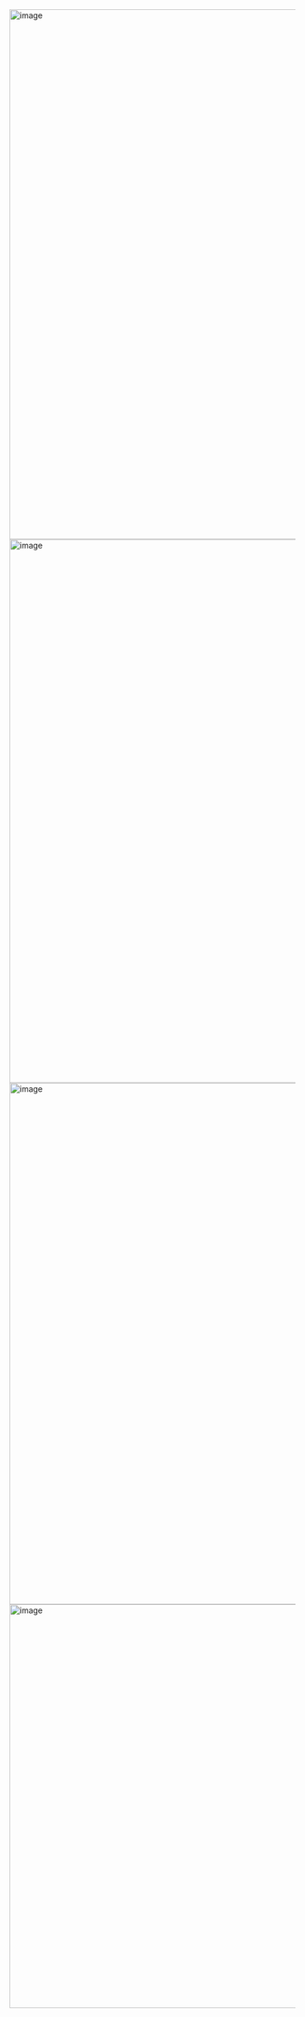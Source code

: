 <img width="1547" height="932" alt="image" src="https://github.com/user-attachments/assets/a019d9b6-29ec-496b-a30f-208f7873665d" />

<img width="1548" height="956" alt="image" src="https://github.com/user-attachments/assets/7dbf82f1-dea1-456a-9b6c-b115ac4621a7" />

<img width="1561" height="917" alt="image" src="https://github.com/user-attachments/assets/5d6b5b74-6814-4e54-bb55-9b669729796b" />

<img width="1547" height="710" alt="image" src="https://github.com/user-attachments/assets/12c73b70-1e8a-408a-a584-e47e8ba4ec48" />

